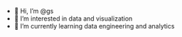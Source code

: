 - 👋 Hi, I’m @gs
- 👀 I’m interested in data and visualization
- 🌱 I’m currently learning data engineering and analytics


<!---
geektim/geektim is a ✨ special ✨ repository because its `README.md` (this file) appears on your GitHub profile.
You can click the Preview link to take a look at your changes.
--->
